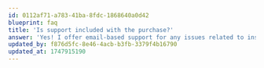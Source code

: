 ```yaml
---
id: 0112af71-a783-41ba-8fdc-1868640a0d42
blueprint: faq
title: 'Is support included with the purchase?'
answer: 'Yes! I offer email-based support for any issues related to installation, configuration, or using the Starterkit. Extended or custom support is also available upon request.'
updated_by: f876d5fc-8e46-4acb-b3fb-3379f4b16790
updated_at: 1747915190
---
```

